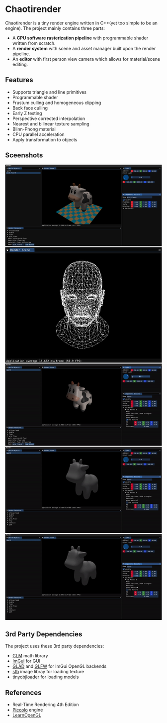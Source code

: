 # Chaotirender
Chaotirender is a tiny render engine written in C++(yet too simple to be an engine). The project mainly contains three parts:
- A **CPU software rasterization pipeline** with programmable shader written from scratch.
- A **render system** with scene and asset manager built upon the render pipeline.
- An **editor** with first person view camera which allows for material/scene editing.

## Features
- Supports triangle and line primitives
- Programmable shader
- Frustum culling and homogeneous clipping
- Back face culling
- Early Z testing
- Perspective corrected interpolation
- Nearest and bilinear texture sampling
- Blinn-Phong material
- CPU parallel acceleration
- Apply transformation to objects

## Sceenshots
<img src='img/rendering.png'>
<img src='img/wireframe.png'>
<img src='img/move_light.gif'>
<img src='img/transformation.gif'>
<img src='img/material.gif'>

## 3rd Party Dependencies
The project uses these 3rd party dependencies:
- [GLM](https://github.com/g-truc/glm) math library
- [ImGui](https://github.com/ocornut/imgui) for GUI
- [GLAD](https://github.com/Dav1dde/glad) and [GLFW](https://github.com/glfw/glfw) for ImGui OpenGL backends
- [stb](https://github.com/nothings/stb) image libray for loading texture
- [tinyobjloader](https://github.com/tinyobjloader/tinyobjloader) for loading models

## References
- Real-Time Rendering 4th Edition
- [Piccolo](https://github.com/BoomingTech/Piccolo) engine
- [LearnOpenGL](https://learnopengl.com/)

